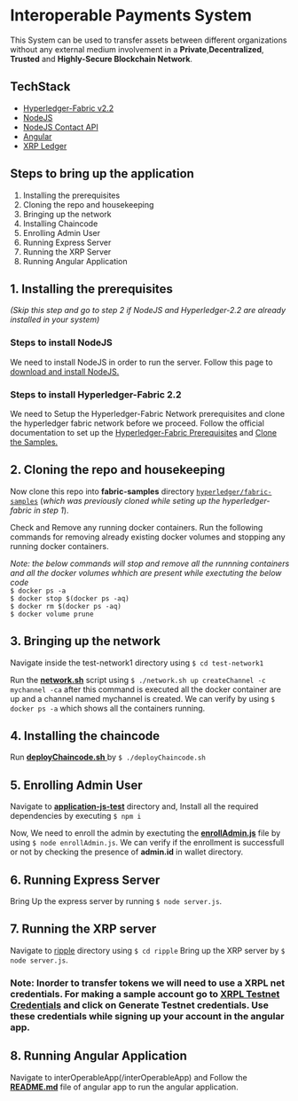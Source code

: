 # Interoperable Payments System 
This System can be used to transfer assets between different organizations without any external medium involvement in a **Private**,**Decentralized**, **Trusted** and **Highly-Secure Blockchain Network**.

## TechStack
* [Hyperledger-Fabric v2.2](https://hyperledger-fabric.readthedocs.io/en/release-2.2/ "Hyperledger-Fabric v2.2 documentation page")
* [NodeJS](https://nodejs.org/ "NodeJS Homepage")
* [NodeJS Contact API](https://github.com/hyperledger/fabric-chaincode-node "NodeJS Contract API")
* [Angular](https://angular.io/docs "Angular Documentation")
* [XRP Ledger](https://xrpl.org/ "XRP Ledger Homepage")
## Steps to bring up the application

1.  Installing the prerequisites
2.  Cloning the repo and housekeeping
3.  Bringing up the network
4.  Installing Chaincode
5.  Enrolling Admin User
6.  Running Express Server
7.  Running the XRP Server
8.  Running Angular Application


## 1. Installing the prerequisites

*(Skip this step and go to step 2 if NodeJS and Hyperledger-2.2 are already installed in your system)*
### Steps to install NodeJS
We need to install NodeJS in order to run the server.
Follow this page to [download and install NodeJS.](https://nodejs.org/en/download/)

### Steps to install Hyperledger-Fabric 2.2
We need to Setup the Hyperledger-Fabric Network prerequisites and clone the hyperledger fabric network before we proceed.
Follow the official documentation to set up the [Hyperledger-Fabric Prerequisites](https://hyperledger-fabric.readthedocs.io/en/release-2.2/prereqs.html "Hyperledger-Fabric Prerequisites") and [Clone the Samples.](https://hyperledger-fabric.readthedocs.io/en/release-2.2/install.html "Install Samples, Binaries, and Docker Images")

## 2. Cloning the repo and housekeeping

Now clone this repo into **fabric-samples** directory [`hyperledger/fabric-samples`](https://github.com/hyperledger/fabric-samples)  (*which was previously cloned while seting up the hyperledger-fabric in step 1*).

Check and Remove any running docker containers.
Run the following commands for removing already existing docker volumes and stopping any running docker containers.

*Note: the below commands will stop and remove all the runnning containers and all the docker volumes whhich are present while exectuting the below code* <br />
`$ docker ps -a`  
`$ docker stop $(docker ps -aq)`  
`$ docker rm $(docker ps -aq)`  
`$ docker volume prune`  

## 3. Bringing up the network
Navigate inside the test-network1 directory using `$ cd test-network1`

Run the [**network.sh**](/test-network1/network.sh) script using `$ ./network.sh up createChannel -c mychannel -ca` after this command is executed all the docker container are up and a channel named mychannel is created. We can verify by using `$ docker ps -a` which shows all the containers running.

## 4. Installing the chaincode

Run [ **deployChaincode.sh** ](/test-network1/deployChaincode.sh) by `$ ./deployChaincode.sh`

## 5. Enrolling Admin User

Navigate to [**application-js-test**](/application-js-test) directory and, Install all the required dependencies by executing `$ npm i`

Now, We need to enroll the admin by exectuting the [**enrollAdmin.js**](/application-js-test/enrollAdmin.js) file by using `$ node enrollAdmin.js`. We can verify if the enrollment is successfull or not by checking the presence of **admin.id** in wallet directory.

## 6. Running Express Server
Bring Up the express server by running `$ node server.js`.

## 7. Running the XRP server
Navigate to [ripple](/ripple) directory using `$ cd ripple`
Bring up the XRP server by `$ node server.js`.

### Note: Inorder to transfer tokens we will need to use a XRPL net credentials. For making a sample account go to [XRPL Testnet Credentials](https://xrpl.org/xrp-testnet-faucet.html) and click on **Generate Testnet credentials**. Use these credentials while signing up your account in the angular app.


## 8. Running Angular Application
Navigate to interOperableApp(/interOperableApp) and Follow the [**README.md**](/interOperableApp/README.md) file of angular app to run the angular application.







